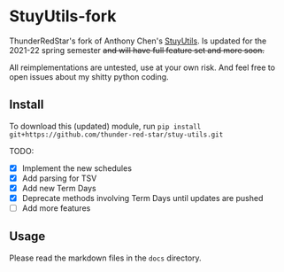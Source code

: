 # StuyUtils-fork

ThunderRedStar's fork of Anthony Chen's [StuyUtils](https://github.com/achen318/stuy-utils). Is updated for the 2021-22 spring semester ~~and will have full feature set and more soon.~~

All reimplementations are untested, use at your own risk. And feel free to open issues about my shitty python coding.

## Install
To download this (updated) module, run `pip install git+https://github.com/thunder-red-star/stuy-utils.git`

TODO:
- [x] Implement the new schedules
- [x] Add parsing for TSV
- [x] Add new Term Days
- [x] Deprecate methods involving Term Days until updates are pushed
- [ ] Add more features 

## Usage
Please read the markdown files in the `docs` directory.
